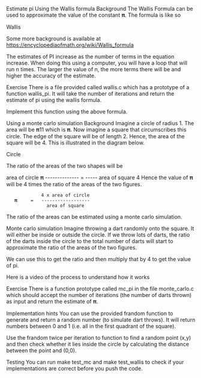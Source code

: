 
Estimate pi
Using the Wallis formula
Background
The Wallis Formula can be used to approximate the value of the constant 𝛑. The formula is like so

Wallis

Some more background is available at https://encyclopediaofmath.org/wiki/Wallis_formula

The estimates of PI increase as the number of terms in the equation increase. When doing this using a computer, you will have a loop that will run n times. The larger the value of n, the more terms there will be and higher the accuracy of the estimate.

Exercise
There is a file provided called wallis.c which has a prototype of a function wallis_pi. It will take the number of iterations and return the estimate of pi using the wallis formula.

Implement this function using the above formula.

Using a monte carlo simulation
Background
Imagine a circle of radius 1. The area will be 𝛑11 which is 𝛑. Now imagine a square that circumscribes this circle. The edge of the square will be of length 2. Hence, the area of the square will be 4. This is illustrated in the diagram below.

Circle

The ratio of the areas of the two shapes will be

area of circle          𝛑
--------------   =    -----
area of square          4
Hence the value of 𝛑 will be 4 times the ratio of the areas of the two figures.

                 4 x area of circle
       𝛑     =   ------------------
                   area of square
The ratio of the areas can be estimated using a monte carlo simulation.

Monte carlo simulation
Imagine throwing a dart randomly onto the square. It will either be inside or outside the circle. If we throw lots of darts, the ratio of the darts inside the circle to the total number of darts will start to approximate the ratio of the areas of the two figures.

We can use this to get the ratio and then multiply that by 4 to get the value of pi.

Here is a video of the process to understand how it works

Exercise
There is a function prototype called mc_pi in the file monte_carlo.c which should accept the number of iterations (the number of darts thrown) as input and return the estimate of 𝛑.

Implementation hints
You can use the provided frandom function to generate and return a random number (to simulate dart throws). It will return numbers between 0 and 1 (i.e. all in the first quadrant of the square).

Use the frandom twice per iteration to function to find a random point (x,y) and then check whether it lies inside the circle by calculating the distance between the point and (0,0).

Testing
You can run make test_mc and make test_wallis to check if your implementations are correct before you push the code.
